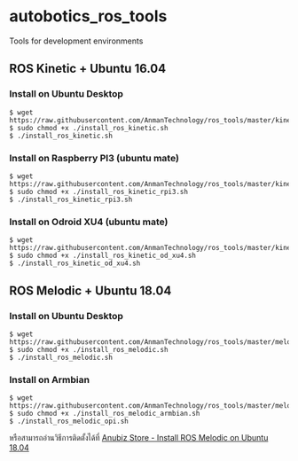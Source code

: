 # autobotics_ros_tools
Tools for development environments


## ROS Kinetic + Ubuntu 16.04

### Install on Ubuntu Desktop

```
$ wget https://raw.githubusercontent.com/AnmanTechnology/ros_tools/master/kinetic/install_ros_kinetic.sh
$ sudo chmod +x ./install_ros_kinetic.sh
$ ./install_ros_kinetic.sh
```

### Install on Raspberry PI3 (ubuntu mate)

```
$ wget https://raw.githubusercontent.com/AnmanTechnology/ros_tools/master/kinetic/install_ros_kinetic_rpi3.sh
$ sudo chmod +x ./install_ros_kinetic_rpi3.sh
$ ./install_ros_kinetic_rpi3.sh
```

### Install on Odroid XU4 (ubuntu mate)

```
$ wget https://raw.githubusercontent.com/AnmanTechnology/ros_tools/master/kinetic/install_ros_kinetic_od_xu4.sh
$ sudo chmod +x ./install_ros_kinetic_od_xu4.sh
$ ./install_ros_kinetic_od_xu4.sh
```


## ROS Melodic + Ubuntu 18.04

### Install on Ubuntu Desktop

```
$ wget https://raw.githubusercontent.com/AnmanTechnology/ros_tools/master/melodic/install_ros_melodic.sh
$ sudo chmod +x ./install_ros_melodic.sh
$ ./install_ros_melodic.sh
```


### Install on Armbian

```
$ wget https://raw.githubusercontent.com/AnmanTechnology/ros_tools/master/melodic/install_ros_melodic_armbian.sh
$ sudo chmod +x ./install_ros_melodic_armbian.sh
$ ./install_ros_melodic_opi.sh
```


หรือสามารถอ่านวิธีการติดตั้งได้ที่ [Anubiz Store - Install ROS Melodic on Ubuntu 18.04](http://www.anubiz.store/b/1)
